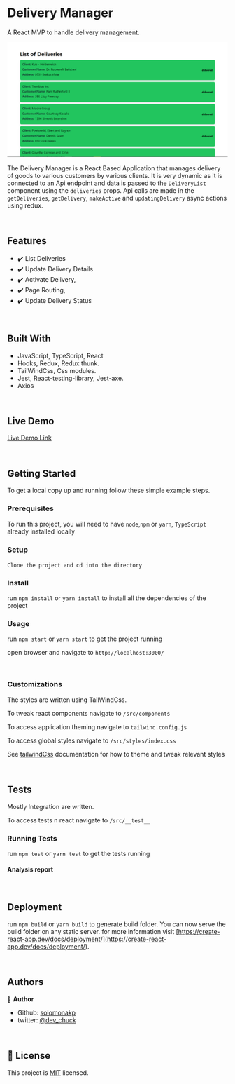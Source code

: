 # Delivery Manager

A React MVP to handle delivery management.

![screenshot](./public/delivery-manager.png)

The Delivery Manager is a React Based Application that manages delivery of goods to various customers by various clients. It is very dynamic as it is connected to an Api endpoint and data is passed to the `DeliveryList` component using the `deliveries` props. Api calls are made in the `getDeliveries`, `getDelivery`, `makeActive` and `updatingDelivery` async actions using redux.

&nbsp;

## Features

- ✔️ List Deliveries
- ✔️ Update Delivery Details
- ✔️ Activate Delivery,
- ✔️ Page Routing,
- ✔️ Update Delivery Status

&nbsp;

## Built With

- JavaScript, TypeScript, React
- Hooks, Redux, Redux thunk.
- TailWindCss, Css modules.
- Jest, React-testing-library, Jest-axe.
- Axios

&nbsp;

## Live Demo

[Live Demo Link](#)

&nbsp;

## Getting Started

To get a local copy up and running follow these simple example steps.

### Prerequisites

To run this project, you will need to have `node`,`npm` or `yarn`, `TypeScript` already installed locally

### Setup

`Clone the project and cd into the directory`

### Install

run `npm install` or `yarn install` to install all the dependencies of the project

### Usage

run `npm start` or `yarn start` to get the project running

open browser and navigate to `http://localhost:3000/`

&nbsp;

### Customizations

The styles are written using TailWindCss.

To tweak react components navigate to `/src/components`

To access application theming navigate to `tailwind.config.js`

To access global styles navigate to `/src/styles/index.css`

See [tailwindCss](https://tailwindcss.com/docs/theme) documentation for how to theme and tweak relevant styles

&nbsp;

## Tests

Mostly Integration are written.

To access tests n react navigate to `/src/__test__`

### Running Tests

run `npm test` or `yarn test` to get the tests running

#### Analysis report

&nbsp;

## Deployment

run `npm build` or `yarn build` to generate build folder. You can now serve the build folder on any static server. for more information visit [https://create-react-app.dev/docs/deployment/](https://create-react-app.dev/docs/deployment/).

&nbsp;

## Authors

👤 **Author**

- Github: [solomonakp](https://github.com/solomonakp)
- twitter: [@dev_chuck](https://twitter.com/dev_chuck)

&nbsp;

## 📝 License

This project is [MIT](lic.url) licensed.

